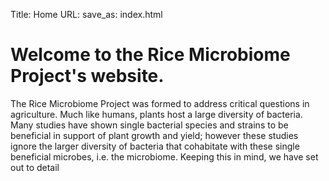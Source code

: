 Title: Home
URL:
save_as: index.html

# Welcome to the Rice Microbiome Project's website.

The Rice Microbiome Project was formed to address critical questions in agriculture.  Much like humans, plants host a large diversity of bacteria.  Many studies have shown single bacterial species and strains to be beneficial in support of plant growth and yield; however these studies ignore the larger diversity of bacteria that cohabitate with these single beneficial microbes, i.e. the microbiome.  Keeping this in mind, we have set out to detail 